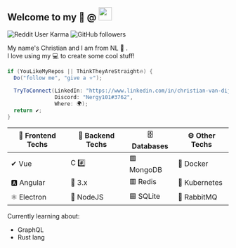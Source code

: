 ## Welcome to my 📜 @ <img src="https://github.githubassets.com/images/modules/logos_page/Octocat.png" height="30" width="30">


![Reddit User Karma](https://img.shields.io/reddit/user-karma/combined/Nergy101?style=social)
![GitHub followers](https://img.shields.io/github/followers/Nergy101?label=Follow&style=social) 

My name's Christian and I am from NL 👋 .  
I love using my 💻 to create some cool stuff!

```cs
if (YouLikeMyRepos || ThinkTheyAreStraight🔥) {
  Do("follow me", "give a ⭐");
  
  TryToConnect(LinkedIn: "https://www.linkedin.com/in/christian-van-dijk-657069134", 
               Discord: "Nergy101#3762", 
               Where: 🌍);
  return ✔;
}
```

🎫 Frontend Techs | 🚀 Backend Techs| 🗄 Databases       | ⚙ Other Techs
---------          |-----------      |-------------       |------------------------------|
✔ Vue              |     C #️⃣       | 🟩 MongoDB         | :whale: Docker
🅰 Angular         | :snake: 3.x     | 🟥 Redis          | :ferris_wheel: Kubernetes
⚛ Electron         |  🦾 NodeJS         | 🟦 SQLite         | 🐇 RabbitMQ

Currently learning about:
- GraphQL
- Rust lang
